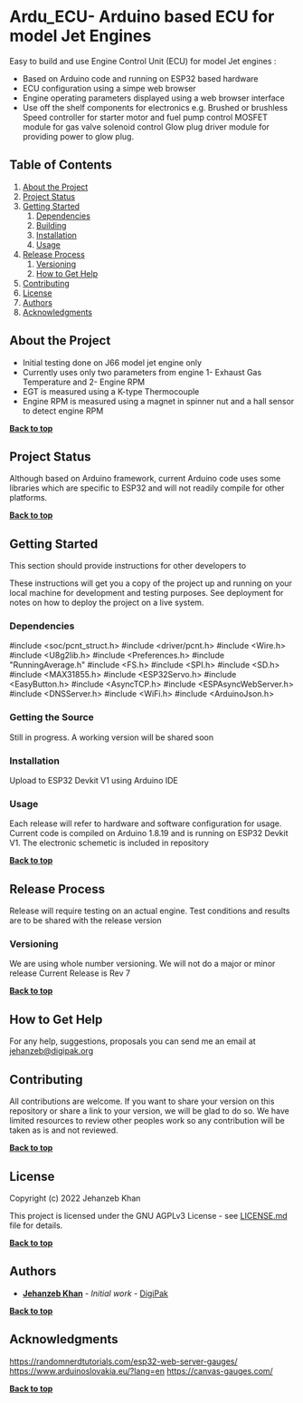 # Ardu_ECU- Arduino based ECU for model Jet Engines

Easy to build and use Engine Control Unit (ECU) for model Jet engines :

* Based on Arduino code and running on ESP32 based hardware
* ECU configuration using a simpe web browser
* Engine operating parameters displayed using a web browser interface
* Use off the shelf components for electronics e.g.
        Brushed or brushless Speed controller for starter motor and fuel pump control
        MOSFET module for gas valve solenoid control
        Glow plug driver module for providing power to glow plug.

## Table of Contents

1. [About the Project](#about-the-project)
1. [Project Status](#project-status)
1. [Getting Started](#getting-started)
	1. [Dependencies](#dependencies)
	1. [Building](#building)
	1. [Installation](#installation)
	1. [Usage](#usage)
1. [Release Process](#release-process)
	1. [Versioning](#versioning)
	1. [How to Get Help](#how-to-get-help)
1. [Contributing](#contributing)
1. [License](#license)
1. [Authors](#authors)
1. [Acknowledgments](#acknowledgements)

## About the Project


* Initial testing done on J66 model jet engine only 
* Currently uses only two parameters from engine 1- Exhaust Gas Temperature and 2- Engine RPM
* EGT is measured using a K-type Thermocouple
* Engine RPM is measured using a magnet in spinner nut and a hall sensor to detect engine RPM 



**[Back to top](#table-of-contents)**

## Project Status

Although based on Arduino framework, current Arduino code uses some libraries which are specific to ESP32 and will not readily compile for other platforms. 


**[Back to top](#table-of-contents)**

## Getting Started

This section should provide instructions for other developers to

These instructions will get you a copy of the project up and running on your local machine for development and testing purposes. See deployment for notes on how to deploy the project on a live system.

### Dependencies

#include <soc/pcnt_struct.h>
#include <driver/pcnt.h>
#include <Wire.h>
#include <U8g2lib.h>
#include <Preferences.h>
#include "RunningAverage.h"
#include <FS.h>
#include <SPI.h>
#include <SD.h>
#include <MAX31855.h>
#include <ESP32Servo.h> 
#include <EasyButton.h>
#include <AsyncTCP.h>
#include <ESPAsyncWebServer.h>
#include <DNSServer.h>
#include <WiFi.h>
#include <ArduinoJson.h>

### Getting the Source

Still in progress. A working version will be shared soon

### Installation

Upload to ESP32 Devkit V1 using Arduino IDE

### Usage

Each release will refer to hardware and software configuration for usage.
Current code is compiled on Arduino 1.8.19 and is running on ESP32 Devkit V1.
The electronic schemetic is included in repository

**[Back to top](#table-of-contents)**

## Release Process

Release will require testing on an actual engine. 
Test conditions and results are to be shared with the release version

### Versioning

We are using whole number versioning. We will not do a major or minor release
Current Release is Rev 7


**[Back to top](#table-of-contents)**

## How to Get Help

For any help, suggestions, proposals you can send me an email at jehanzeb@digipak.org


## Contributing

All contributions are welcome. If you want to share your version on this repository or share a link to your version, we will be glad to do so. We have limited resources to review other peoples work so any contribution will be taken as is and not reviewed. 

**[Back to top](#table-of-contents)**



## License

Copyright (c) 2022 Jehanzeb Khan

This project is licensed under the GNU AGPLv3 License - see [LICENSE.md](LICENSE.md) file for details.

**[Back to top](#table-of-contents)**

## Authors

* **[Jehanzeb Khan](https://github.com/Jehanzeb1973)** - *Initial work* - [DigiPak](https://digipak.org/)



**[Back to top](#table-of-contents)**

## Acknowledgments

https://randomnerdtutorials.com/esp32-web-server-gauges/
https://www.arduinoslovakia.eu/?lang=en
https://canvas-gauges.com/



**[Back to top](#table-of-contents)**
